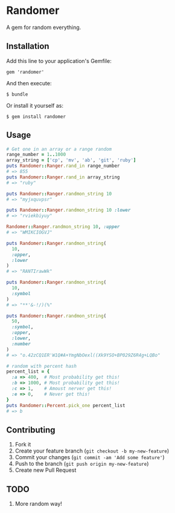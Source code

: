 # Randomer

A gem for random everything.

## Installation

Add this line to your application's Gemfile:

    gem 'randomer'

And then execute:

    $ bundle

Or install it yourself as:

    $ gem install randomer

## Usage

```ruby
# Get one in an array or a range random
range_number = 1..1000
array_string = ['cp', 'mv', 'ab', 'git', 'ruby']
puts Randomer::Ranger.rand_in range_number
# => 855
puts Randomer::Ranger.rand_in array_string
# => "ruby"

puts Randomer::Ranger.randmon_string 10
# => "myjxquvpsr"

puts Randomer::Ranger.randmon_string 10 :lower
# => "rviekbiyuy"

Randomer::Ranger.randmon_string 10, :upper
# => "WMIKCIOGVJ"

puts Randomer::Ranger.randmon_string(
  10,
  :upper,
  :lower
)
# => "RANTIrawWk"

puts Randomer::Ranger.randmon_string(
  10,
  :symbol
)
# => "**'&-!/)(%"

puts Randomer::Ranger.randmon_string(
  50,
  :symbol,
  :upper,
  :lower,
  :number
)
# => "o.42zCQ1ER'W1Q#A+YmgNbOexl((Xk9YSO+BP029Z6R4g+LQBo"

# random with percent hash
percent_list = {
  :a => 400,  # Most probability get this!
  :b => 1000, # Most probability get this!
  :c => 1,    # Amoust nerver get this!
  :e => 0,    # Never get this!
}
puts Randomer::Percent.pick_one percent_list
# => b
```

## Contributing

1. Fork it
2. Create your feature branch (`git checkout -b my-new-feature`)
3. Commit your changes (`git commit -am 'Add some feature'`)
4. Push to the branch (`git push origin my-new-feature`)
5. Create new Pull Request

## TODO

1. More random way!
